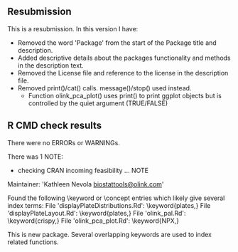 ## Resubmission
This is a resubmission. In this version I have:

* Removed the word 'Package' from the start of the Package title and description.
* Added descriptive details about the packages functionality and methods in the description text.
* Removed the License file and reference to the license in the description file.
* Removed print()/cat() calls. message()/stop() used instead.
  -  Function olink_pca_plot() uses print() to print ggplot objects but is controlled by the quiet argument (TRUE/FALSE)

## R CMD check results
There were no ERRORs or WARNINGs.

There was 1 NOTE:

*  checking CRAN incoming feasibility ... NOTE

Maintainer: 'Kathleen Nevola <biostattools@olink.com>'

Found the following \keyword or \concept entries
which likely give several index terms:
  File 'displayPlateDistributions.Rd':
    \keyword{plates,}
  File 'displayPlateLayout.Rd':
    \keyword{plates,}
  File 'olink_pal.Rd':
    \keyword{crispy,}
  File 'olink_pca_plot.Rd':
    \keyword{NPX,}
    
  This is new package. Several overlapping keywords are used to index related functions. 


